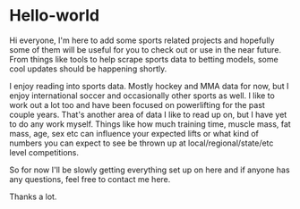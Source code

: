 # Hello-world
Hi everyone, 
I'm here to add some sports related projects and hopefully some of them will be useful for you to check out or use in the near future.
From things like tools to help scrape sports data to betting models, some cool updates should be happening shortly.

I enjoy reading into sports data. Mostly hockey and MMA data for now, but I enjoy international soccer and occasionally other sports as well. I like to work out a lot too and have been focused on powerlifting for the past couple years. That's another area of data I like to read up on, but I have yet to do any work myself. Things like how much training time, muscle mass, fat mass, age, sex etc can influence your expected lifts or what kind of numbers you can expect to see be thrown up at local/regional/state/etc level competitions.

So for now I'll be slowly getting everything set up on here and if anyone has any questions, feel free to contact me here.

Thanks a lot.
